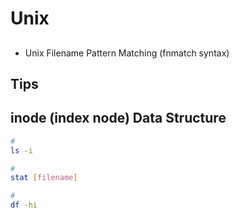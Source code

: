 # Unix

##

- Unix Filename Pattern Matching (fnmatch syntax)

## Tips

## inode (index node) Data Structure

```sh
#
ls -i

#
stat [filename]

#
df -hi
```
